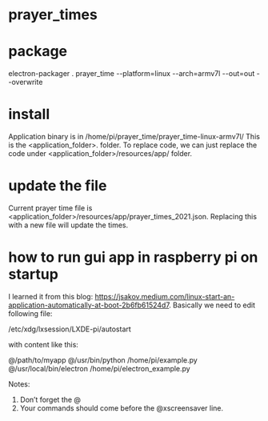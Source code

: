 # prayer_times
# package
electron-packager . prayer_time --platform=linux --arch=armv7l --out=out --overwrite

# install
Application binary is in
/home/pi/prayer_time/prayer_time-linux-armv7l/
This is the <application_folder>.
folder. To replace code, we can just replace the code under <application_folder>/resources/app/ folder.

# update the file
Current prayer time file is <application_folder>/resources/app/prayer_times_2021.json. Replacing this with a new file will update the times.

# how to run gui app in raspberry pi on startup
I learned it from this blog: https://jsakov.medium.com/linux-start-an-application-automatically-at-boot-2b6fb61524d7.
Basically we need to edit following file:

/etc/xdg/lxsession/LXDE-pi/autostart

with content like this:

@/path/to/myapp
@/usr/bin/python /home/pi/example.py
@/usr/local/bin/electron /home/pi/electron_example.py

Notes:
1. Don’t forget the @
2. Your commands should come before the @xscreensaver line.
